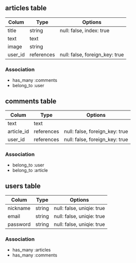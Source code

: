 ## articles table

|Colum|Type|Options|
|-----|----|-------|
|title|string|null: false, index: true|
|text|text||
|image|string||
|user_id|references|null: false, foreign_key: true|

### Association
- has_many :comments
- belong_to :user

## comments table

|Colum|Type|Options|
|-----|----|-------|
|text|text||
|article_id|references|null: false, foreign_key: true|
|user_id|references|null: false, foreign_key: true|

### Association
- belong_to :user
- belong_to :article

## users table

|Colum|Type|Options|
|-----|----|-------|
|nickname|string|null: false, uniqie: true|
|email|string|null: false, uniqie: true|
|password|string|null: false, uniqie: true|

### Association
- has_many :articles
- has_many :comments

